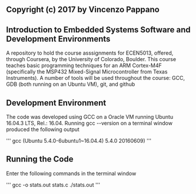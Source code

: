 ## Copyright (c) 2017 by Vincenzo Pappano


## Introduction to Embedded Systems Software and Development Environments

A repository to hold the course asssignments for ECEN5013, offered, through Coursera, by the University of Colorado, Boulder. This course teaches basic programming techniques for an ARM Cortex-M4F (specifically the MSP432 Mixed-Signal Microcontroller from Texas Instruments). A number of tools will be used throughout the course: GCC, GDB (both running on an Ubuntu VM), git, and github

## Development Environment

The code was developed using GCC on a Oracle VM running Ubuntu 16.04.3 LTS, Rel.: 16.04. Running gcc --version on a terminal window produced the following output

'''
gcc (Ubuntu 5.4.0-6ubuntu1~16.04.4) 5.4.0 20160609)
'''

## Running the Code

Enter the following commands in the terminal window 

'''
gcc -o stats.out stats.c
./stats.out
'''